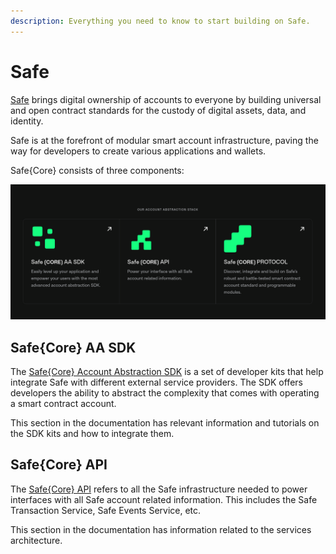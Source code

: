 ```yaml
---
description: Everything you need to know to start building on Safe.
---
```


# Safe

[Safe](https://safe.global) brings digital ownership of accounts to everyone by building universal and open contract standards for the custody of digital assets, data, and identity.

Safe is at the forefront of modular smart account infrastructure, paving the way for developers to create various applications and wallets.

Safe\{Core\} consists of three components:

![Overview of Safe Core and its components.](../assets/core-brands.png)

## Safe\{Core\} AA SDK

The [Safe\{Core\} Account Abstraction SDK](./sdk-overview.md) is a set of developer kits that help integrate Safe with different external service providers. The SDK offers developers the ability to abstract the complexity that comes with operating a smart contract account.

This section in the documentation has relevant information and tutorials on the SDK kits and how to integrate them.

## Safe\{Core\} API

The [Safe\{Core\} API](./api-supported-networks.md) refers to all the Safe infrastructure needed to power interfaces with all Safe account related information. This includes the Safe Transaction Service, Safe Events Service, etc.

This section in the documentation has information related to the services architecture.
